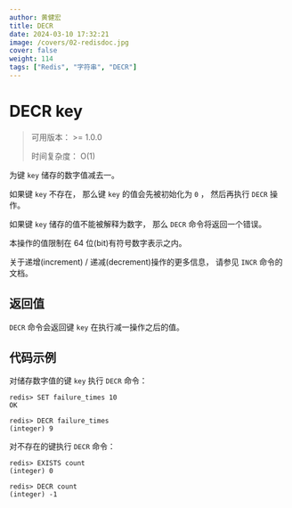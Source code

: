 ```yaml
---
author: 黄健宏
title: DECR
date: 2024-03-10 17:32:21
image: /covers/02-redisdoc.jpg
cover: false
weight: 114
tags: ["Redis", "字符串", "DECR"]
---
```


# DECR key

> 可用版本： >= 1.0.0
> 
> 时间复杂度： O(1)

为键 `key` 储存的数字值减去一。

如果键 `key` 不存在， 那么键 `key` 的值会先被初始化为 `0` ， 然后再执行 `DECR` 操作。

如果键 `key` 储存的值不能被解释为数字， 那么 `DECR` 命令将返回一个错误。

本操作的值限制在 64 位(bit)有符号数字表示之内。

关于递增(increment) / 递减(decrement)操作的更多信息， 请参见 `INCR` 命令的文档。

## 返回值

`DECR` 命令会返回键 `key` 在执行减一操作之后的值。

## 代码示例

对储存数字值的键 `key` 执行 `DECR` 命令：

```shell
redis> SET failure_times 10
OK

redis> DECR failure_times
(integer) 9
```

对不存在的键执行 `DECR` 命令：

```shell
redis> EXISTS count
(integer) 0

redis> DECR count
(integer) -1
```